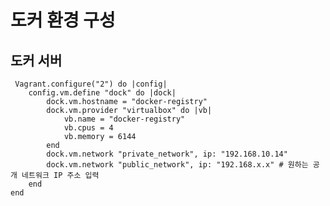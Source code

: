 # 도커 환경 구성
## 도커 서버
     Vagrant.configure("2") do |config|
        config.vm.define "dock" do |dock|
            dock.vm.hostname = "docker-registry"
            dock.vm.provider "virtualbox" do |vb|
                vb.name = "docker-registry"
                vb.cpus = 4 
                vb.memory = 6144
            end
            dock.vm.network "private_network", ip: "192.168.10.14"
            dock.vm.network "public_network", ip: "192.168.x.x" # 원하는 공개 네트워크 IP 주소 입력
        end
    end

